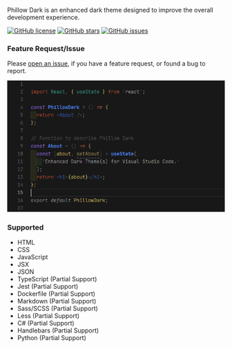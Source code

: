 Phillow Dark is an enhanced dark theme designed to improve the overall development experience.

[![GitHub license](https://img.shields.io/github/license/philecker/phillow-dark?color=blue&style=flat-square)](https://github.com/philecker/phillow-dark/blob/main/LICENSE)
[![GitHub stars](https://img.shields.io/github/stars/philecker/phillow-dark?style=flat-square)](https://github.com/philecker/phillow-dark/stargazers)
[![GitHub issues](https://img.shields.io/github/issues/philecker/phillow-dark?color=blue&style=flat-square)](https://github.com/philecker/phillow-dark/issues)

### Feature Request/Issue

Please [open an issue](https://github.com/philecker/phillow-dark/issues), if you have a feature request, or found a bug to report.

![Phillow Dark Preview](images/PhillowDark_Preview.png)

### Supported

* HTML
* CSS
* JavaScript
* JSX
* JSON
* TypeScript (Partial Support)
* Jest (Partial Support)
* Dockerfile (Partial Support)
* Markdown (Partial Support)
* Sass/SCSS (Partial Support)
* Less (Partial Support)
* C# (Partial Support)
* Handlebars (Partial Support)
* Python (Partial Support)